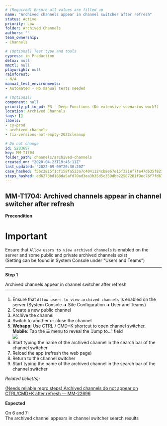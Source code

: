 ```yaml
---
# (Required) Ensure all values are filled up
name: "Archived channels appear in channel switcher after refresh"
status: Active
priority: Low
folder: Archived Channels
authors: ""
team_ownership: 
- Channels

# (Optional) Test type and tools
cypress: in Production
detox: null
mmctl: null
playwright: null
rainforest: 
- N/A
manual_test_environments: 
- Automated - No manual tests needed

# (Optional)
component: null
priority_p1_to_p4: P3 - Deep Functions (Do extensive scenarios work?)
location: Archived Channels
tags: []
labels: 
- cy-prod
- archived-channels
- fix-versions-not-empty-2022cleanup

# Do not change
id: 5203657
key: MM-T1704
folder_path: channels/archived-channels
created_on: "2020-04-23T19:45:11Z"
last_updated: "2022-09-09T20:30:20Z"
case_hashed: f56c2815f1cf158fa523a7c4041124cb8e67e15f321ef7fe47d635f82178f5b2d32939cbc367c9323288a63bd84088e5
steps_hashed: ed6278bd168da5afd70ad3ea3b35d5c359dbb22587281f9ec76f7fd6726938f4d465e1e3d12f26848c741df9c2bad846
---
```


## MM-T1704: Archived channels appear in channel switcher after refresh

**Precondition**

# Important

Ensure that `Allow users to view archived channels` is enabled on the server and some public and private archived channels exist\
(Setting can be found in System Console under "Users and Teams")

---

**Step 1**

Archived channels appear in channel switcher after refresh\
–––––––––––––––––––––––––

1. Ensure that `Allow users to view archived channels` is enabled on the server (System Console ➜ Site Configuration ➜ User and Teams)
2. Create a new public channel
3. Archive the channel
4. Switch to another or close the channel
5. **Webapp**: Use CTRL / CMD+K shortcut to open channel switcher.
   \
   **Mobile**: Tap the ☰ menu to reveal the 'Jump to…' field\
   ![](https://smartbear-tm4j-prod-us-west-2-attachment-rich-text.s3.us-west-2.amazonaws.com/embedded-f3277290f945470c4add5d21ef3dc7ca7b74388fc7152bfb6b99ae58c66a95a8-1589402333105-1589402333105.png)
6. Start typing the name of the archived channel in the search bar of the channel switcher
7. Reload the app (refresh the web page)
8. Return to the channel switcher
9. Start typing the name of the archived channel in the search bar of the channel switcher

_Related ticket(s):_

[(Needs reliable repro steps) Archived channels do not appear on CTRL/CMD+K after refresh — MM-22696](https://mattermost.atlassian.net/browse/MM-22696)

**Expected**

On 6 and 7:\
The archived channel appears in channel switcher search results
